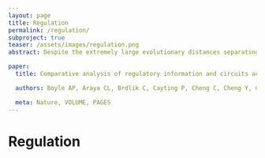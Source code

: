 ```yaml
---
layout: page
title: Regulation
permalink: /regulation/
subproject: true
teaser: /assets/images/regulation.png
abstract: Despite the extremely large evolutionary distances separating metazoan species, they show remarkable commonalities, which has helped establish fly and worm as model organisms for human biology. Although studies of individual elements and factors have explored similarities in gene regulation, a large scale comparative analysis of basic principles of transcriptional regulatory features is lacking. To address this lack we mapped the genome-wide binding locations of 165 human, 93 worm, and 52 fly transcription-regulatory factors (RFs) generating a total of 1,019 data sets from a variety of cell-types, developmental stages, or conditions in the three species, of which 498 are presented here for the first time. We find that structural properties of regulatory networks are remarkably conserved, including clustering of RFs in high-occupancy target (HOT) regions, differential chromatin signatures associated with context specific vs. constitutive HOT regions, and the relative frequency of network motifs. Moreover, orthologous RF families recognize similar binding motifs in vivo and show some similar co-associations, despite dramatic divergence in their specific regulatory targets. Our results suggest that gene-regulatory properties previously observed for individual factors are in fact general principles of metazoan regulation that are remarkably well-preserved despite extensive functional divergence of individual network connections. The comparative maps of regulatory circuitry provided here will be crucial in understanding the regulatory underpinnings of model organism biology and how these relate to human biology, development, and disease.

paper:
  title: Comparative analysis of regulatory information and circuits across distant species

  authors: Boyle AP, Araya CL, Brdlik C, Cayting P, Cheng C, Cheng Y, Gardner K, Hillier L, Janette J, Jiang L, Kasper D, Kawli T, Kheradpour P, Kundaje A, Li JJ, Ma L, Niu W, Rehm EJ, Rozowsky J, Slattery M, Spokony R, Terrell R, Vafeados D, Wang D, Weisdepp P, Wu Y, Xie D, Yan K, Feingold EA, Good PJ, Pazin MJ, Huang H, Bickel PJ, Brenner SE, Reinke V, Waterston RH, Gerstein M, White KP, Kellis M, and Snyder M

  meta: Nature, VOLUME, PAGES
---
```


# Regulation
